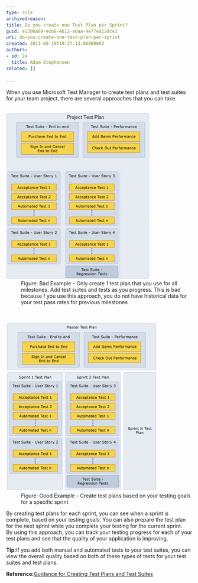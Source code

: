 ```yaml
---
type: rule
archivedreason: 
title: Do you create one Test Plan per Sprint?
guid: e1300a89-ecb8-4612-a0aa-4e77ed12dc43
uri: do-you-create-one-test-plan-per-sprint
created: 2013-08-19T19:37:13.0000000Z
authors:
- id: 24
  title: Adam Stephensen
related: []

---
```



When you use Microsoft Test Manager to create test plans and test suites for your team project, there are several approaches that you can take. 
<br><excerpt class='endintro'></excerpt><br>
<dl class="badImage"><dt><img src="project-test-plan-bad.jpg" alt="" />
   </dt><dd>Figure: Bad Example – Only create 1 test plan that you use for all milestones. Add test suites and tests as you progress. This is bad because f you use this approach, you do not have historical data for your test pass rates for previous milestones</dd></dl> ​ 
<dl class="goodImage"><dt><img src="project-test-plan-good.jpg" alt="" />
   </dt><dd>Figure: Good Example -  Create test plans based on your testing goals for a specific sprint</dd></dl><p>By creating test plans for each sprint, you can see when a sprint is complete, based on your testing goals. You can also prepare the test plan for the next sprint while you complete your testing for the current sprint.<br> By using this approach, you can track your testing progress for each of your test plans and see that the quality of your application is improving.</p><p>
   <strong></strong><strong></strong><strong>Tip:</strong>If you add both manual and automated tests to your test suites, you can view the overall quality based on both of these types of tests for your test suites and test plans.</p><p>
   <strong>Reference:</strong><a href="http://msdn.microsoft.com/en-us/library/ff972304.aspx" target="_blank">Guidance for Creating Test Plans and Test Suites</a></p>


